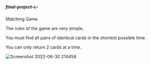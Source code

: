 ##### final-project-c-
Matching Game

The rules of the game are very simple,

You must find all pairs of identical cards in the shortest possible time.

You can only return 2 cards at a time.

![Screenshot 2022-06-30 214458](https://user-images.githubusercontent.com/100345427/176738269-fe58cb6c-9f7b-4784-9dc7-e41d149ba3bc.jpg)

